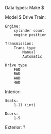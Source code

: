 Data types:
Make
    $

Model
    $
Drive Train:

    Engine:
        cylinder count
        engine position

    Transmission:
        Trans type
            Manual
            Automatic

    Drive type
        FWD
        RWD
        AWD
        4WD

Interior:

    Seats:
        1-11 (int)

    Doors:
        1-5

Exterior:
    ?
